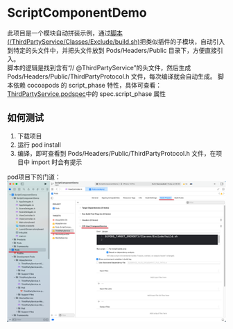 # ScriptComponentDemo
此项目是一个模块自动拼装示例，通过[脚本(/ThirdPartyService/Classes/Exclude/build.sh)](/ThirdPartyService/Classes/Exclude/build.sh)把类似插件的子模块，自动引入到特定的头文件中，并把头文件放到 Pods/Headers/Public 目录下，方便直接引入。  
脚本的逻辑是找到含有“//  @ThirdPartyService”的头文件，然后生成 Pods/Headers/Public/ThirdPartyProtocol.h 文件，每次编译就会自动生成。
脚本依赖 cocoapods 的 script_phase 特性，具体可查看：[ThirdPartyService.podspec](/ThirdPartyService/ThirdPartyService.podspec)中的 spec.script_phase 属性

## 如何测试
1. 下载项目
2. 运行 pod install
3. 编译，即可查看到 Pods/Headers/Public/ThirdPartyProtocol.h 文件，在项目中 import 时会有提示

pod项目下的门道：
![img1](images/script-position.png)
